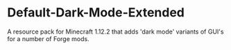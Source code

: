 # Default-Dark-Mode-Extended
A resource pack for Minecraft 1.12.2 that adds 'dark mode' variants of GUI's for a number of Forge mods.
